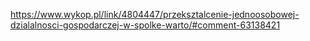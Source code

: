 https://www.wykop.pl/link/4804447/przeksztalcenie-jednoosobowej-dzialalnosci-gospodarczej-w-spolke-warto/#comment-63138421
